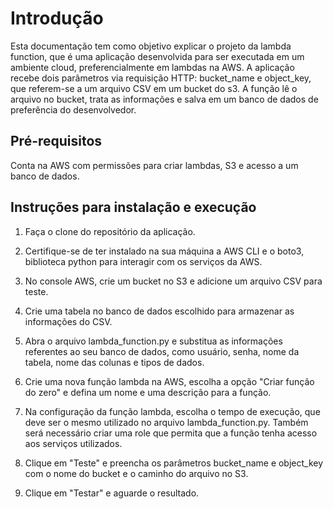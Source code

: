 # Introdução
Esta documentação tem como objetivo explicar o projeto da lambda function, que é uma aplicação desenvolvida para ser executada em um ambiente cloud, preferencialmente em lambdas na AWS. A aplicação recebe dois parâmetros via requisição HTTP: bucket_name e object_key, que referem-se a um arquivo CSV em um bucket do s3. A função lê o arquivo no bucket, trata as informações e salva em um banco de dados de preferência do desenvolvedor.
## Pré-requisitos
Conta na AWS com permissões para criar lambdas, S3 e acesso a um banco de dados.
## Instruções para instalação e execução
1. Faça o clone do repositório da aplicação.

2. Certifique-se de ter instalado na sua máquina a AWS CLI e o boto3, biblioteca python para interagir com os serviços da AWS.

3. No console AWS, crie um bucket no S3 e adicione um arquivo CSV para teste.

4. Crie uma tabela no banco de dados escolhido para armazenar as informações do CSV.

5. Abra o arquivo lambda_function.py e substitua as informações referentes ao seu banco de dados, como usuário, senha, nome da tabela, nome das colunas e tipos de dados.

6. Crie uma nova função lambda na AWS, escolha a opção "Criar função do zero" e defina um nome e uma descrição para a função.

7. Na configuração da função lambda, escolha o tempo de execução, que deve ser o mesmo utilizado no arquivo lambda_function.py. Também será necessário criar uma role que permita que a função tenha acesso aos serviços utilizados.

8. Clique em "Teste" e preencha os parâmetros bucket_name e object_key com o nome do bucket e o caminho do arquivo no S3.

9. Clique em "Testar" e aguarde o resultado.
